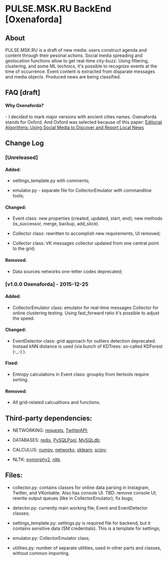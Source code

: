 # PULSE.MSK.RU BackEnd [Oxenaforda]

## About

PULSE.MSK.RU is a draft of new media: users construct agenda and content through their pesonal actions. 
Social media spreading and geolocation functions allow to get real-time city-buzz. 
Using filtering, clustering, and some ML technics, it's possible to recognize events at the time of occurrence.
Event content is extracted from disparate messages and media objects. Produced news are being classified.

## FAQ [draft]

#### Why Oxenaforda?

\- I decided to mark major versions with ancient cities names. Oxenaforda stands for Oxford. And Oxford was selected because of this paper: [Editorial Algorithms: Using Social Media to Discover and Report Local News](http://www.aaai.org/ocs/index.php/ICWSM/ICWSM15/paper/view/10593)

## Change Log

### [Unreleased]

#### Added:

- settings_template.py with comments;

- emulator.py - separate file for CollectorEmulator with commandline tools;

#### Changed:

- Event class: new properties (created, updated, start, end); new methods (is_successor, merge, backup, add_slice).

- Collector class: rewritten to accomplish new requirements, UI removed; 

- Collector class: VK messages collector updated from one central point to the grid;

#### Removed:

- Data sources networks one-letter codes deprecated;

### [v1.0.0 Oxenaforda] - 2015-12-25

#### Added:

- CollectorEmulator class: emulator for real-time messages Collector for online clustering testing. Using fast_forward ratio it's possible to adjust the speed.

#### Changed:

- EventDetector class: grid approach for outliers detection deprecated. Instead kNN distance is used (via bunch of KDTrees: so-called KDForest (-_-) ).

#### Fixed:

- Entropy calculations in Event class: groupby from itertools require sorting.

#### Removed:

- All grid-related calcualtions and functions.

## Third-party dependencies:

- NETWORKING: [requests](http://docs.python-requests.org/en/latest/), [TwitterAPI](https://github.com/geduldig/TwitterAPI);

- DATABASES: [redis](https://pypi.python.org/pypi/redis), [PySQLPool](https://pythonhosted.org/PySQLPool/tutorial.html), [MySQLdb](http://mysql-python.sourceforge.net/);

- CALCULUS: [numpy](http://www.numpy.org/), [networkx](https://networkx.github.io/), [sklearn](http://scikit-learn.org/stable/), [scipy](http://www.scipy.org/);

- NLTK: [pymorphy2](https://github.com/kmike/pymorphy2), [nltk](http://www.nltk.org/).

## Files:

- collector.py: contains classes for online data parsing in Instagram, Twitter, and VKontakte. Also has console UI. TBD: remove console UI; rewrite output queues (like in CollectorEmulator); fix bugs;

- detector.py: currently main working file; Event and EventDetector classes;

- settings_template.py: settings.py is required file for backend, but it contains sensitive data (SM credentials). This is a template for settings;

- emulator.py: CollectorEmulator class;

- utilities.py: number of separate utilities, used in other parts and classes, without common importing.